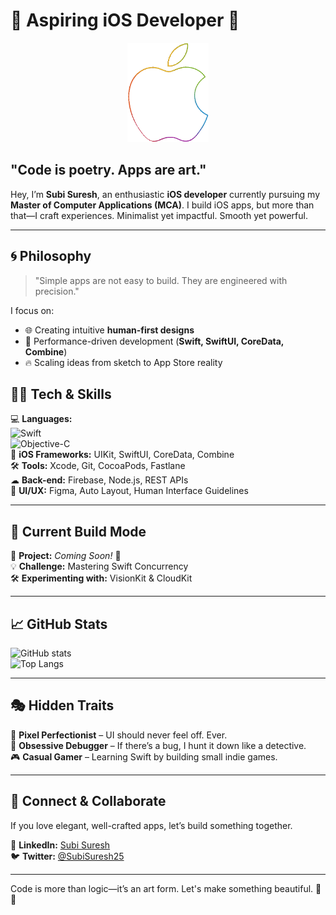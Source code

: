 # 🍏 Aspiring iOS Developer 🚀  
<p align="center">
    <picture>
        <img src="https://github.com/Subisuresh321/Subisuresh321/blob/e6901e0cf17c0473ad7d41b0e881ae4dfeb8bd7e/fetchpik.com-RLvXDBwAFV-ezgif.com-gif-maker.gif" alt="Animated GIF" width="130">
    </picture>
</p>

## "Code is poetry. Apps are art."

Hey, I’m **Subi Suresh**, an enthusiastic **iOS developer** currently pursuing my **Master of Computer Applications (MCA)**. I build iOS apps, but more than that—I craft experiences. Minimalist yet impactful. Smooth yet powerful.

---

## 🌀 Philosophy  
> "Simple apps are not easy to build. They are engineered with precision."  

I focus on:  
- 🌐 Creating intuitive **human-first designs**  
- 🚀 Performance-driven development (**Swift, SwiftUI, CoreData, Combine**)  
- 🔥 Scaling ideas from sketch to App Store reality  

## 👨‍💻 Tech & Skills  
💻 **Languages:**  
![Swift](https://img.shields.io/badge/Swift-FA7343?logo=swift&logoColor=white&style=for-the-badge)  
![Objective-C](https://img.shields.io/badge/Objective--C-438DD3?logo=apple&logoColor=white&style=for-the-badge)  
📱 **iOS Frameworks:** UIKit, SwiftUI, CoreData, Combine  
🛠 **Tools:** Xcode, Git, CocoaPods, Fastlane  
☁ **Back-end:** Firebase, Node.js, REST APIs  
🎨 **UI/UX:** Figma, Auto Layout, Human Interface Guidelines  

---

## 🚀 Current Build Mode  
🎯 **Project:** *Coming Soon!* 🚀  
💡 **Challenge:** Mastering Swift Concurrency  
🛠 **Experimenting with:** VisionKit & CloudKit  

---

## 📈 GitHub Stats  
![GitHub stats](https://github-readme-stats.vercel.app/api?username=Subisuresh321&show_icons=true&theme=swift)  
![Top Langs](https://github-readme-stats.vercel.app/api/top-langs/?username=Subisuresh321&layout=compact&theme=swift)  

---

## 🎭 Hidden Traits  
🎨 **Pixel Perfectionist** – UI should never feel off. Ever.  
🔎 **Obsessive Debugger** – If there’s a bug, I hunt it down like a detective.  
🎮 **Casual Gamer** – Learning Swift by building small indie games.  

---

## 🤝 Connect & Collaborate  
If you love elegant, well-crafted apps, let’s build something together.  

🔗 **LinkedIn:** [Subi Suresh](https://www.linkedin.com/in/subisuresh2503)  
🐦 **Twitter:** [@SubiSuresh25](https://x.com/subisuresh25) 

---

Code is more than logic—it’s an art form. Let's make something beautiful. 🚀📱
